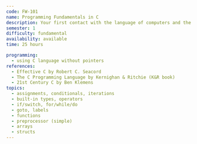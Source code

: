 ```yaml
---
code: FW-101
name: Programming Fundamentals in C
description: Your first contact with the language of computers and the ability to program them.
semester: 1
difficulty: fundamental
availability: available
time: 25 hours

programming:
  - using C language without pointers
references:
  - Effective C by Robert C. Seacord
  - The C Programming Language by Kernighan & Ritchie (K&R book)
  - 21st Century C by Ben Klemens
topics:
  - assignments, conditionals, iterations
  - built-in types, operators
  - if/switch, for/while/do
  - goto, labels
  - functions
  - preprocessor (simple)
  - arrays
  - structs
---
```

